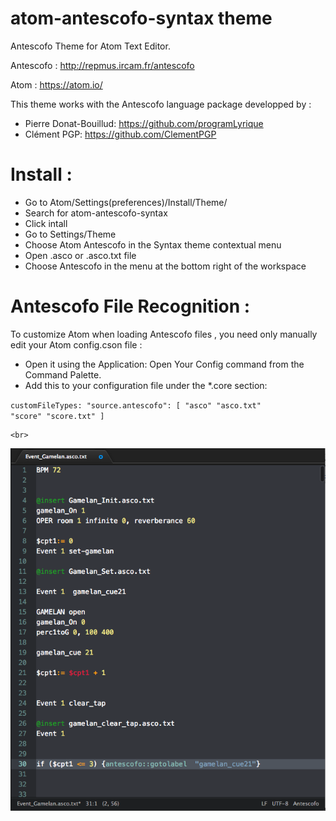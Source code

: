 # atom-antescofo-syntax theme

Antescofo Theme for Atom Text Editor.

Antescofo : http://repmus.ircam.fr/antescofo

Atom : https://atom.io/


This theme works with the Antescofo language package developped by :
- Pierre Donat-Bouillud:  https://github.com/programLyrique
- Clément PGP: https://github.com/ClementPGP

# Install : 

- Go to Atom/Settings(preferences)/Install/Theme/  
- Search for atom-antescofo-syntax
- Click intall
- Go to Settings/Theme
- Choose Atom Antescofo in the Syntax theme contextual menu
- Open .asco or .asco.txt file
- Choose Antescofo in the menu at the bottom right of the workspace

# Antescofo File Recognition :

To customize Atom when loading Antescofo files , you need only manually edit your Atom config.cson file :

- Open it using the Application: Open Your Config command from the Command Palette. 
- Add this to your configuration file under the *.core section:

<code>customFileTypes:
      "source.antescofo": [
        "asco"
        "asco.txt"
        "score"
        "score.txt"
      ]</code>
      
    <br>  

![A screenshot of your theme](https://github.com/nadirB/atom-antescofo-syntax/blob/master/atom-antescofo-screen-caps.png)
